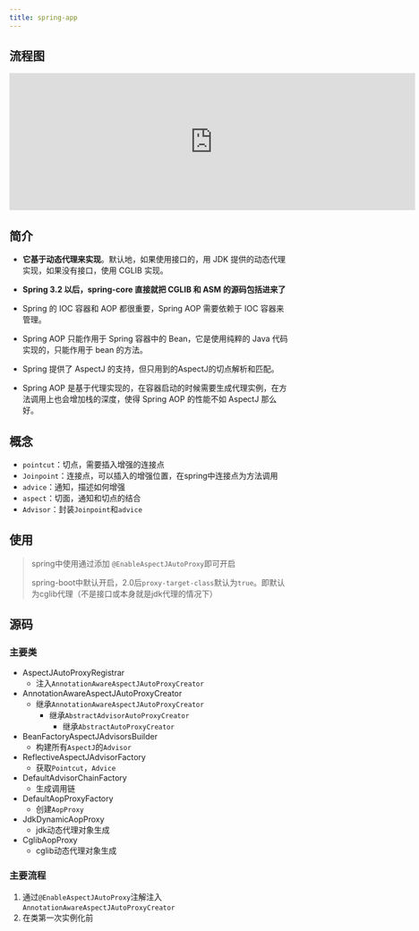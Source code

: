 ```yaml
---
title: spring-app
---
```


## 流程图

<iframe id="embed_dom" name="embed_dom" frameborder="0" style="display:block;width:725px; height:245px;" src="https://www.processon.com/embed/611f88760e3e745cf8fffbad"></iframe>

## 简介

- **它基于动态代理来实现**。默认地，如果使用接口的，用 JDK 提供的动态代理实现，如果没有接口，使用 CGLIB 实现。

- **Spring 3.2 以后，spring-core 直接就把 CGLIB 和 ASM 的源码包括进来了** 

- Spring 的 IOC 容器和 AOP 都很重要，Spring AOP 需要依赖于 IOC 容器来管理。 

- Spring AOP 只能作用于 Spring 容器中的 Bean，它是使用纯粹的 Java 代码实现的，只能作用于 bean 的方法。

- Spring 提供了 AspectJ 的支持，但只用到的AspectJ的切点解析和匹配。 

- Spring AOP 是基于代理实现的，在容器启动的时候需要生成代理实例，在方法调用上也会增加栈的深度，使得 Spring AOP 的性能不如 AspectJ 那么好。 

## 概念

- `pointcut`：切点，需要插入增强的连接点
- `Joinpoint`：连接点，可以插入的增强位置，在spring中连接点为方法调用
- `advice`：通知，描述如何增强
- `aspect`：切面，通知和切点的结合
- `Advisor`：封装`Joinpoint`和`advice`

## 使用

> spring中使用通过添加 `@EnableAspectJAutoProxy`即可开启
>
> spring-boot中默认开启，2.0后`proxy-target-class`默认为`true`。即默认为cglib代理（不是接口或本身就是jdk代理的情况下）

## 源码

### 主要类

- AspectJAutoProxyRegistrar
  - 注入`AnnotationAwareAspectJAutoProxyCreator`
- AnnotationAwareAspectJAutoProxyCreator
  - 继承`AnnotationAwareAspectJAutoProxyCreator`
    - 继承`AbstractAdvisorAutoProxyCreator`
      - 继承`AbstractAutoProxyCreator`
- BeanFactoryAspectJAdvisorsBuilder
  - 构建所有`AspectJ`的`Advisor`
- ReflectiveAspectJAdvisorFactory
  - 获取`Pointcut`，`Advice`
- DefaultAdvisorChainFactory
  - 生成调用链
- DefaultAopProxyFactory
  - 创建`AopProxy`
- JdkDynamicAopProxy
  - jdk动态代理对象生成
- CglibAopProxy
  - cglib动态代理对象生成

### 主要流程

1. 通过`@EnableAspectJAutoProxy`注解注入`AnnotationAwareAspectJAutoProxyCreator`
2. 在类第一次实例化前